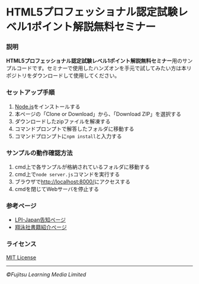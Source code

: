 # HTML5プロフェッショナル認定試験レベル1ポイント解説無料セミナー

### 説明
**HTML5プロフェッショナル認定試験レベル1ポイント解説無料セミナー**用のサンプルコードです。セミナーで使用したハンズオンを手元で試してみたい方は本リポジトリをダウンロードして使用してください。

### セットアップ手順
1. [Node.js](https://nodejs.org/en/)をインストールする
1. 本ページの「Clone or Download」から、「Download ZIP」を選択する
1. ダウンロードしたzipファイルを解凍する
1. コマンドプロンプトで解答したフォルダに移動する
1. コマンドプロンプトに`npm install`と入力する

### サンプルの動作確認方法
1. cmd上で各サンプルが格納されているフォルダに移動する
1. cmd上で`node server.js`コマンドを実行する
1. ブラウザで[http://localhost:8000/](http://localhost:8000/)にアクセスする
1. cmdを閉じてWebサーバを停止する

### 参考ページ
- [LPI-Japan告知ページ](http://html5exam.jp/news/page2708.html)
- [翔泳社書籍紹介ページ](http://www.shoeisha.co.jp/book/detail/9784798154619)

### ライセンス
[MIT License](LICENSE)

---
*&copy;Fujitsu Learning Media Limited*
